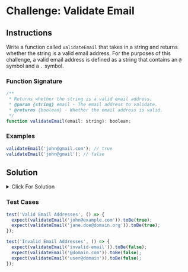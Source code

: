 # Challenge: Validate Email

## Instructions

Write a function called `validateEmail` that takes in a string and returns whether the string is a valid email address. For the purposes of this challenge, a valid email address is defined as a string that contains an `@` symbol and a `.` symbol.

### Function Signature

```js
/**
 * Returns whether the string is a valid email address.
 * @param {string} email - The email address to validate.
 * @returns {boolean} - Whether the email address is valid.
 */
function validateEmail(email: string): boolean;
```

### Examples

```js
validateEmail('john@gmail.com'); // true
validateEmail('john@gmail'); // false
```

## Solution

<details>
  <summary>Click For Solution</summary>

Using a regular expression:

```ts
const validateEmail = (email: string): boolean => {
  const emailRegex =
    /^[a-zA-Z0-9_.]+@[a-zA-Z0-9_.]+\.[a-zA-Z]{2,}(\.[a-zA-Z]{2,})*$/;
  return emailRegex.test(email);
};
```

</details>

### Test Cases

```ts
test('Valid Email Addresses', () => {
  expect(validateEmail('john@example.com')).toBe(true);
  expect(validateEmail('jane.doe@domain.org')).toBe(true);
});

test('Invalid Email Addresses', () => {
  expect(validateEmail('invalid-email')).toBe(false);
  expect(validateEmail('@domain.com')).toBe(false);
  expect(validateEmail('user@domain')).toBe(false);
});
```
